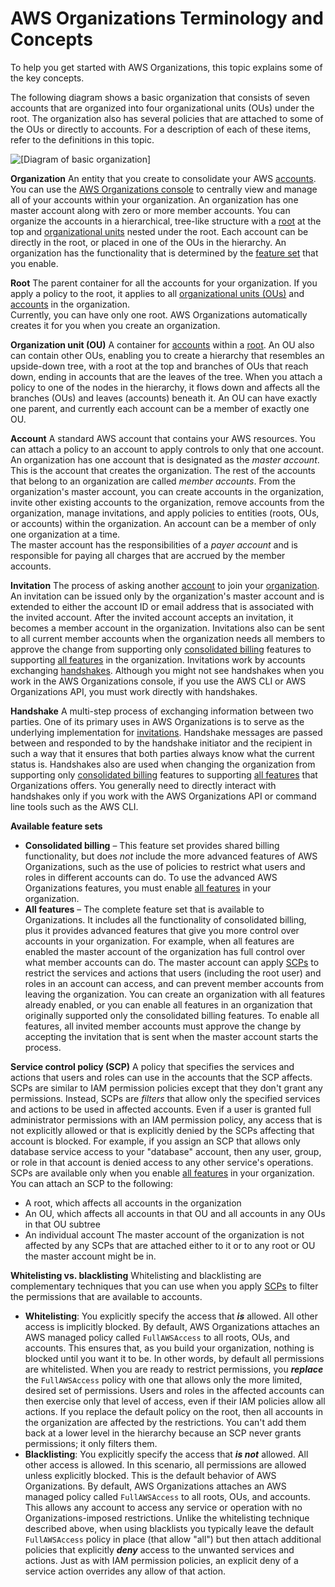 # AWS Organizations Terminology and Concepts<a name="orgs_getting-started_concepts"></a>

To help you get started with AWS Organizations, this topic explains some of the key concepts\. 

The following diagram shows a basic organization that consists of seven accounts that are organized into four organizational units \(OUs\) under the root\. The organization also has several policies that are attached to some of the OUs or directly to accounts\. For a description of each of these items, refer to the definitions in this topic\.

![\[Diagram of basic organization\]](http://docs.aws.amazon.com/organizations/latest/userguide/images/BasicOrganization.png)

**Organization**  <a name="org"></a>
An entity that you create to consolidate your AWS [accounts](#account)\. You can use the [AWS Organizations console](https://console.aws.amazon.com/organizations/) to centrally view and manage all of your accounts within your organization\. An organization has one master account along with zero or more member accounts\. You can organize the accounts in a hierarchical, tree\-like structure with a [root](#root) at the top and [organizational units](#organizationalunit) nested under the root\. Each account can be directly in the root, or placed in one of the OUs in the hierarchy\. An organization has the functionality that is determined by the [feature set](#feature-set) that you enable\. 

**Root**  <a name="root"></a>
The parent container for all the accounts for your organization\. If you apply a policy to the root, it applies to all [organizational units \(OUs\)](#organizationalunit) and [accounts](#account) in the organization\.  
Currently, you can have only one root\. AWS Organizations automatically creates it for you when you create an organization\.

**Organization unit \(OU\)**  <a name="organizationalunit"></a>
A container for [accounts](#account) within a [root](#root)\. An OU also can contain other OUs, enabling you to create a hierarchy that resembles an upside\-down tree, with a root at the top and branches of OUs that reach down, ending in accounts that are the leaves of the tree\. When you attach a policy to one of the nodes in the hierarchy, it flows down and affects all the branches \(OUs\) and leaves \(accounts\) beneath it\. An OU can have exactly one parent, and currently each account can be a member of exactly one OU\.

**Account**  <a name="account"></a>
A standard AWS account that contains your AWS resources\. You can attach a policy to an account to apply controls to only that one account\.  
An organization has one account that is designated as the *master account*\. This is the account that creates the organization\. The rest of the accounts that belong to an organization are called *member accounts*\. From the organization's master account, you can create accounts in the organization, invite other existing accounts to the organization, remove accounts from the organization, manage invitations, and apply policies to entities \(roots, OUs, or accounts\) within the organization\. An account can be a member of only one organization at a time\.  
The master account has the responsibilities of a *payer account* and is responsible for paying all charges that are accrued by the member accounts\. 

**Invitation**  <a name="invite"></a>
The process of asking another [account](#account) to join your [organization](#org)\. An invitation can be issued only by the organization's master account and is extended to either the account ID or email address that is associated with the invited account\. After the invited account accepts an invitation, it becomes a member account in the organization\. Invitations also can be sent to all current member accounts when the organization needs all members to approve the change from supporting only [consolidated billing](#feature-set-cb-only) features to supporting [all features](#feature-set-all) in the organization\. Invitations work by accounts exchanging [handshakes](#handshake)\. Although you might not see handshakes when you work in the AWS Organizations console, if you use the AWS CLI or AWS Organizations API, you must work directly with handshakes\.

**Handshake**  <a name="handshake"></a>
A multi\-step process of exchanging information between two parties\. One of its primary uses in AWS Organizations is to serve as the underlying implementation for [invitations](#invite)\. Handshake messages are passed between and responded to by the handshake initiator and the recipient in such a way that it ensures that both parties always know what the current status is\. Handshakes also are used when changing the organization from supporting only [consolidated billing](#feature-set-cb-only) features to supporting [all features](#feature-set-all) that Organizations offers\. You generally need to directly interact with handshakes only if you work with the AWS Organizations API or command line tools such as the AWS CLI\.

**Available feature sets**  <a name="feature-set"></a>
+ <a name="feature-set-cb-only"></a>**Consolidated billing** – This feature set provides shared billing functionality, but does *not* include the more advanced features of AWS Organizations, such as the use of policies to restrict what users and roles in different accounts can do\. To use the advanced AWS Organizations features, you must enable [all features](#feature-set-all) in your organization\.
+ <a name="feature-set-all"></a>**All features** – The complete feature set that is available to Organizations\. It includes all the functionality of consolidated billing, plus it provides advanced features that give you more control over accounts in your organization\. For example, when all features are enabled the master account of the organization has full control over what member accounts can do\. The master account can apply [SCPs](#scp) to restrict the services and actions that users \(including the root user\) and roles in an account can access, and can prevent member accounts from leaving the organization\. You can create an organization with all features already enabled, or you can enable all features in an organization that originally supported only the consolidated billing features\. To enable all features, all invited member accounts must approve the change by accepting the invitation that is sent when the master account starts the process\.

**Service control policy \(SCP\)**  <a name="scp"></a>
A policy that specifies the services and actions that users and roles can use in the accounts that the SCP affects\. SCPs are similar to IAM permission policies except that they don't grant any permissions\. Instead, SCPs are *filters* that allow only the specified services and actions to be used in affected accounts\. Even if a user is granted full administrator permissions with an IAM permission policy, any access that is not explicitly allowed or that is explicitly denied by the SCPs affecting that account is blocked\. For example, if you assign an SCP that allows only database service access to your "database" account, then any user, group, or role in that account is denied access to any other service's operations\. SCPs are available only when you enable [all features](#feature-set-all) in your organization\. You can attach an SCP to the following:  
+ A root, which affects all accounts in the organization
+ An OU, which affects all accounts in that OU and all accounts in any OUs in that OU subtree
+ An individual account
The master account of the organization is not affected by any SCPs that are attached either to it or to any root or OU the master account might be in\.

**Whitelisting vs\. blacklisting**  <a name="whitelist_blacklist"></a>
Whitelisting and blacklisting are complementary techniques that you can use when you apply [SCPs](#scp) to filter the permissions that are available to accounts\.  
+ <a name="whitelisting"></a>**Whitelisting**: You explicitly specify the access that ***is*** allowed\. All other access is implicitly blocked\. By default, AWS Organizations attaches an AWS managed policy called `FullAWSAccess` to all roots, OUs, and accounts\. This ensures that, as you build your organization, nothing is blocked until you want it to be\. In other words, by default all permissions are whitelisted\. When you are ready to restrict permissions, you ***replace*** the `FullAWSAccess` policy with one that allows only the more limited, desired set of permissions\. Users and roles in the affected accounts can then exercise only that level of access, even if their IAM policies allow all actions\. If you replace the default policy on the root, then all accounts in the organization are affected by the restrictions\. You can't add them back at a lower level in the hierarchy because an SCP never grants permissions; it only filters them\.
+ <a name="blacklisting"></a>**Blacklisting**: You explicitly specify the access that ***is not*** allowed\. All other access is allowed\. In this scenario, all permissions are allowed unless explicitly blocked\. This is the default behavior of AWS Organizations\. By default, AWS Organizations attaches an AWS managed policy called `FullAWSAccess` to all roots, OUs, and accounts\. This allows any account to access any service or operation with no Organizations\-imposed restrictions\. Unlike the whitelisting technique described above, when using blacklists you typically leave the default `FullAWSAccess` policy in place \(that allow "all"\) but then attach additional policies that explicitly ***deny*** access to the unwanted services and actions\. Just as with IAM permission policies, an explicit deny of a service action overrides any allow of that action\.